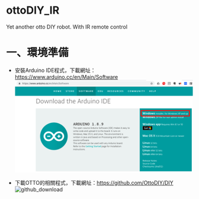 # ottoDIY_IR
Yet another otto DIY robot.  With IR remote control

# 一、環境準備
- 安裝Arduino IDE程式，下載網址：https://www.arduino.cc/en/Main/Software  
![arduino_download](images/arduino_download.png)  

- 下載OTTO的相關程式，下載網址：https://github.com/OttoDIY/DIY   
![github_download](images/github_download.png)  

